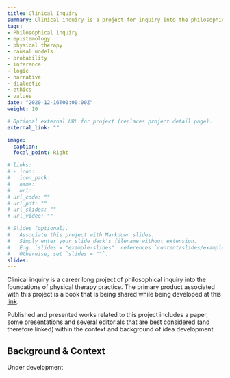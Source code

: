 ```yaml
---
title: Clinical Inquiry
summary: Clinical inquiry is a project for inquiry into the philosophical foundations of physical therapy practice.
tags:
- Philosophical inquiry
- epistemology
- physical therapy
- causal models
- probability
- inference
- logic
- narrative
- dialectic
- ethics
- values
date: "2020-12-16T00:00:00Z"
weight: 10

# Optional external URL for project (replaces project detail page).
external_link: ""

image:
  caption: 
  focal_point: Right

# links:
# - icon:
#   icon_pack: 
#   name: 
#   url: 
# url_code: ""
# url_pdf: ""
# url_slides: ""
# url_video: ""

# Slides (optional).
#   Associate this project with Markdown slides.
#   Simply enter your slide deck's filename without extension.
#   E.g. `slides = "example-slides"` references `content/slides/example-slides.md`.
#   Otherwise, set `slides = ""`.
slides: 
---
```


Clinical inquiry is a career long project of philosophical inquiry into the foundations of physical therapy practice. The primary product associated with this project is a book that is being shared while being developed at this [link](/book/).

Published and presented works related to this project includes a paper, some presentations and several editorials that are best considered (and therefore linked) within the context and background of idea development.

## Background & Context

Under development
